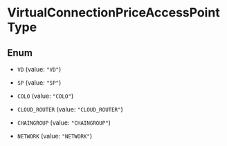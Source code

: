 

# VirtualConnectionPriceAccessPointType

## Enum


* `VD` (value: `"VD"`)

* `SP` (value: `"SP"`)

* `COLO` (value: `"COLO"`)

* `CLOUD_ROUTER` (value: `"CLOUD_ROUTER"`)

* `CHAINGROUP` (value: `"CHAINGROUP"`)

* `NETWORK` (value: `"NETWORK"`)



